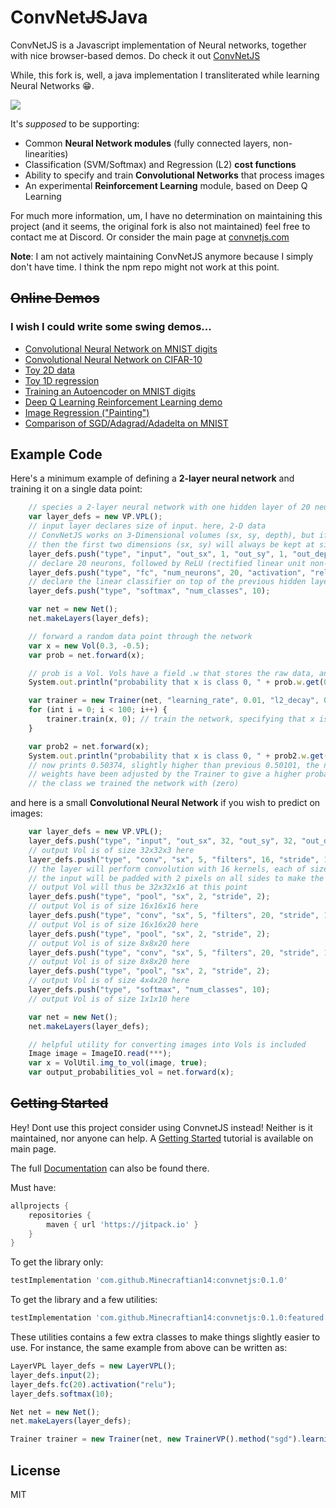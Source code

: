 
# ConvNet~~JS~~Java

ConvNetJS is a Javascript implementation of Neural networks, together with nice browser-based demos.
Do check it out [ConvNetJS](https://github.com/karpathy/convnetjs)

While, this fork is, well, a java implementation I transliterated while learning Neural Networks 😁.

[![](https://img.shields.io/discord/872811194170347520?color=%237289da&logoColor=%23424549)](https://discord.gg/Ar6Zuj2m82)

It's _supposed_ to be supporting:

- Common **Neural Network modules** (fully connected layers, non-linearities)
- Classification (SVM/Softmax) and Regression (L2) **cost functions**
- Ability to specify and train **Convolutional Networks** that process images
- An experimental **Reinforcement Learning** module, based on Deep Q Learning

For much more information, um, I have no determination on maintaining this project (and it seems, the original fork is also not maintained) feel free to contact me at Discord.
Or consider the main page at [convnetjs.com](http://convnetjs.com)

**Note**: I am not actively maintaining ConvNetJS anymore because I simply don't have time. I think the npm repo might not work at this point.

## ~~Online Demos~~
### I wish I could write some swing demos...
- [Convolutional Neural Network on MNIST digits](http://cs.stanford.edu/~karpathy/convnetjs/demo/mnist.html)
- [Convolutional Neural Network on CIFAR-10](http://cs.stanford.edu/~karpathy/convnetjs/demo/cifar10.html)
- [Toy 2D data](http://cs.stanford.edu/~karpathy/convnetjs/demo/classify2d.html)
- [Toy 1D regression](http://cs.stanford.edu/~karpathy/convnetjs/demo/regression.html)
- [Training an Autoencoder on MNIST digits](http://cs.stanford.edu/~karpathy/convnetjs/demo/autoencoder.html)
- [Deep Q Learning Reinforcement Learning demo](http://cs.stanford.edu/people/karpathy/convnetjs/demo/rldemo.html)
- [Image Regression ("Painting")](http://cs.stanford.edu/~karpathy/convnetjs/demo/image_regression.html)
- [Comparison of SGD/Adagrad/Adadelta on MNIST](http://cs.stanford.edu/people/karpathy/convnetjs/demo/trainers.html)

## Example Code

Here's a minimum example of defining a **2-layer neural network** and training
it on a single data point:

```javascript
    // species a 2-layer neural network with one hidden layer of 20 neurons
    var layer_defs = new VP.VPL();
    // input layer declares size of input. here, 2-D data
    // ConvNetJS works on 3-Dimensional volumes (sx, sy, depth), but if you're not dealing with images
    // then the first two dimensions (sx, sy) will always be kept at size 1
    layer_defs.push("type", "input", "out_sx", 1, "out_sy", 1, "out_depth", 2);
    // declare 20 neurons, followed by ReLU (rectified linear unit non-linearity)
    layer_defs.push("type", "fc", "num_neurons", 20, "activation", "relu");
    // declare the linear classifier on top of the previous hidden layer
    layer_defs.push("type", "softmax", "num_classes", 10);

    var net = new Net();
    net.makeLayers(layer_defs);

    // forward a random data point through the network
    var x = new Vol(0.3, -0.5);
    var prob = net.forward(x);

    // prob is a Vol. Vols have a field .w that stores the raw data, and .dw that stores gradients
    System.out.println("probability that x is class 0, " + prob.w.get(0)); // prints 0.50101

    var trainer = new Trainer(net, "learning_rate", 0.01, "l2_decay", 0.001);
    for (int i = 0; i < 100; i++) {
        trainer.train(x, 0); // train the network, specifying that x is class zero
    }

    var prob2 = net.forward(x);
    System.out.println("probability that x is class 0, " + prob2.w.get(0));
    // now prints 0.50374, slightly higher than previous 0.50101, the networks
    // weights have been adjusted by the Trainer to give a higher probability to
    // the class we trained the network with (zero)
```

and here is a small **Convolutional Neural Network** if you wish to predict on images:

```javascript
    var layer_defs = new VP.VPL();
    layer_defs.push("type", "input", "out_sx", 32, "out_sy", 32, "out_depth", 3); // declare size of input
    // output Vol is of size 32x32x3 here
    layer_defs.push("type", "conv", "sx", 5, "filters", 16, "stride", 1, "pad", 2, "activation", "relu");
    // the layer will perform convolution with 16 kernels, each of size 5x5.
    // the input will be padded with 2 pixels on all sides to make the output Vol of the same size
    // output Vol will thus be 32x32x16 at this point
    layer_defs.push("type", "pool", "sx", 2, "stride", 2);
    // output Vol is of size 16x16x16 here
    layer_defs.push("type", "conv", "sx", 5, "filters", 20, "stride", 1, "pad", 2, "activation", "relu");
    // output Vol is of size 16x16x20 here
    layer_defs.push("type", "pool", "sx", 2, "stride", 2);
    // output Vol is of size 8x8x20 here
    layer_defs.push("type", "conv", "sx", 5, "filters", 20, "stride", 1, "pad", 2, "activation", "relu");
    // output Vol is of size 8x8x20 here
    layer_defs.push("type", "pool", "sx", 2, "stride", 2);
    // output Vol is of size 4x4x20 here
    layer_defs.push("type", "softmax", "num_classes", 10);
    // output Vol is of size 1x1x10 here

    var net = new Net();
    net.makeLayers(layer_defs);

    // helpful utility for converting images into Vols is included
    Image image = ImageIO.read(***);
    var x = VolUtil.img_to_vol(image, true);
    var output_probabilities_vol = net.forward(x);
```

## ~~Getting Started~~
Hey! Dont use this project consider using ConvnetJS instead! Neither is it maintained, nor anyone can help.
A [Getting Started](http://cs.stanford.edu/people/karpathy/convnetjs/started.html) tutorial is available on main page.

The full [Documentation](http://cs.stanford.edu/people/karpathy/convnetjs/docs.html) can also be found there.


Must have:
```groovy
allprojects {
    repositories {
        maven { url 'https://jitpack.io' }
    }
}

```

To get the library only:
```groovy
testImplementation 'com.github.Minecraftian14:convnetjs:0.1.0'

```
To get the library and a few utilities:

```groovy
testImplementation 'com.github.Minecraftian14:convnetjs:0.1.0:featured'

```
These utilities contains a few extra classes to make things slightly easier to use.
For instance, the same example from above can be written as:
```js
LayerVPL layer_defs = new LayerVPL();
layer_defs.input(2);
layer_defs.fc(20).activation("relu");
layer_defs.softmax(10);

Net net = new Net();
net.makeLayers(layer_defs);

Trainer trainer = new Trainer(net, new TrainerVP().method("sgd").learning_rate(0.01).l2_decay(0.001));
```

## License
MIT
